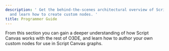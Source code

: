 ```yaml
---
description: ' Get the behind-the-scenes architectural overview of Script Canvas
  and learn how to create custom nodes. '
title: Programmer Guide
---
```


From this section you can gain a deeper understanding of how Script Canvas works with the rest of O3DE, and learn how to author your own custom nodes for use in Script Canvas graphs.
